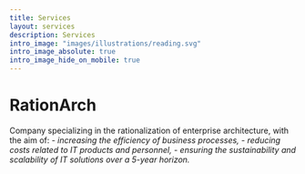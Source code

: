 ```yaml
---
title: Services
layout: services
description: Services
intro_image: "images/illustrations/reading.svg"
intro_image_absolute: true
intro_image_hide_on_mobile: true
---
```


# RationArch

Сompany specializing in the rationalization of enterprise architecture, with the aim of:
    - *increasing the efficiency of business processes,*
    - *reducing costs related to IT products and personnel,*
    - *ensuring the sustainability and scalability of IT solutions over a 5-year horizon.*

